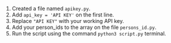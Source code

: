 1.	Created a file named ```apikey.py```.
2. 	Add ```api_key = 'API KEY'``` on the first line.
3.	Replace ```"API KEY"``` with your working API key.
4.	Add your person_ids to the array on the file ```persons_id.py```.
5.	Run the script using the command ```python3 script.py``` terminal.